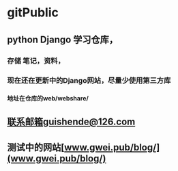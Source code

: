 # gitPublic
## python Django 学习仓库，
### 存储  笔记，资料，
### 现在还在更新中的Django网站，尽量少使用第三方库
#### 地址在仓库的web/webshare/

## 联系邮箱guishende@126.com
## 测试中的网站[www.gwei.pub/blog/](www.gwei.pub/blog/)
